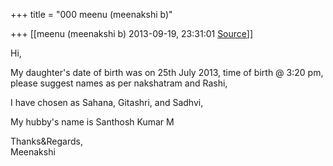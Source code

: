 +++
title = "000 meenu (meenakshi b)"

+++
[[meenu (meenakshi b)	2013-09-19, 23:31:01 [Source](https://groups.google.com/g/samskrita/c/HI6cflago10)]]



Hi,

My daughter's date of birth was on 25th July 2013, time of birth @ 3:20 pm, please suggest names as per nakshatram and Rashi,

I have chosen as Sahana, Gitashri, and Sadhvi,

My hubby's name is Santhosh Kumar M

Thanks&Regards,  
Meenakshi

